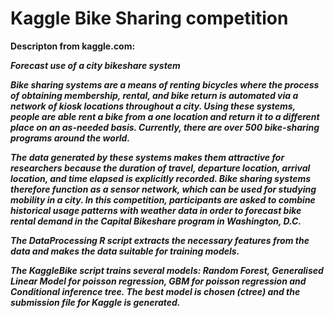 # Kaggle Bike Sharing competition

<b>Descripton from kaggle.com:

<i><b>Forecast use of a city bikeshare system</i>

<i>Bike sharing systems are a means of renting bicycles where the process of obtaining membership, rental, and bike return is automated via a network of kiosk locations throughout a city. Using these systems, people are able rent a bike from a one location and return it to a different place on an as-needed basis. Currently, there are over 500 bike-sharing programs around the world.

<i>The data generated by these systems makes them attractive for researchers because the duration of travel, departure location, arrival location, and time elapsed is explicitly recorded. Bike sharing systems therefore function as a sensor network, which can be used for studying mobility in a city. In this competition, participants are asked to combine historical usage patterns with weather data in order to forecast bike rental demand in the Capital Bikeshare program in Washington, D.C.


The <b>DataProcessing</b> R script extracts the necessary features from the data and makes the data suitable for training models. 

The <b>KaggleBike</b> script trains several models: Random Forest, Generalised Linear Model for poisson regression, GBM for poisson regression and Conditional inference tree. The best model is chosen (ctree) and the submission file for Kaggle is generated.
